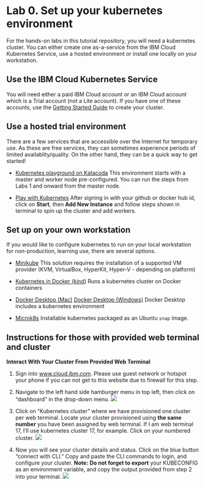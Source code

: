 # Lab 0. Set up your kubernetes environment

For the hands-on labs in this tutorial repository, you will need a kubernetes cluster. You can either create one as-a-service from the IBM Cloud Kubernetes Service, use a hosted environment or install one locally on your workstation.

## Use the IBM Cloud Kubernetes Service

You will need either a paid IBM Cloud account or an IBM Cloud account which is a Trial account (not a Lite account). If you have one of these accounts, use the [Getting Started Guide](https://cloud.ibm.com/docs/containers?topic=containers-getting-started) to create your cluster.

## Use a hosted trial environment

There are a few services that are accessible over the Internet for temporary use. As these are free services, they can sometimes experience periods of limited availablity/quality. On the other hand, they can be a quick way to get started!

* [Kubernetes playground on Katacoda](https://www.katacoda.com/courses/kubernetes/playground) This environment starts with a master and worker node pre-configured. You can run the steps from Labs 1 and onward from the master node.

* [Play with Kubernetes](https://labs.play-with-k8s.com/) After signing in with your github or docker hub id, click on **Start**, then **Add New Instance** and follow steps shown in terminal to spin up the cluster and add workers.

## Set up on your own workstation

If you would like to configure kubernetes to run on your local workstation for non-production, learning use, there are several options.

* [Minikube](https://kubernetes.io/docs/setup/learning-environment/minikube/) This solution requires the installation of a supported VM provider (KVM, VirtualBox, HyperKit, Hyper-V - depending on platform)

* [Kubernetes in Docker (kind)](https://kind.sigs.k8s.io/) Runs a kubernetes cluster on Docker containers

* [Docker Desktop (Mac)](https://docs.docker.com/docker-for-mac/kubernetes/) [Docker Desktop (Windows)](https://docs.docker.com/docker-for-windows/kubernetes/) Docker Desktop includes a kubernetes environment

* [Microk8s](https://microk8s.io/docs/) Installable kubernetes packaged as an Ubuntu `snap` image.

## Instructions for those with provided web terminal and cluster
**Interact With Your Cluster From Provided Web Terminal** 


1. Sign into www.cloud.ibm.com. Please use guest network or hotspot your phone if you can not get to this website due to firewall for this step. 
2. Navigate to the left hand side hamburger menu in top left, then click on “dashboard” in the drop-down menu. 
![](https://paper-attachments.dropbox.com/s_878C1E366CE3BC0E7C5F83D7C1CA600E85849877C47E2C809FD98306260E211F_1566423075745_Screen+Shot+2019-08-21+at+12.42.07+PM.png)

3. Click on “Kubernetes cluster” where we have provisioned one cluster per web terminal.  Locate your cluster provisioned using **the same number** you have been assigned by web terminal. If I am web terminal 17, I’ll use kubernetes cluster 17, for example.  Click on your numbered cluster. 
![](https://paper-attachments.dropbox.com/s_878C1E366CE3BC0E7C5F83D7C1CA600E85849877C47E2C809FD98306260E211F_1566423119116_Screen+Shot+2019-08-21+at+12.27.36+PM.png)

4. Now you will see your cluster details and status. Click on the blue button “connect with CLI.”  Copy and paste the CLI commands to login, and configure your cluster. **Note:** **Do not forget to export** your KUBECONFIG as an environment variable, and copy the output provided from step 2 into your terminal. 
![](https://paper-attachments.dropbox.com/s_878C1E366CE3BC0E7C5F83D7C1CA600E85849877C47E2C809FD98306260E211F_1566423366687_Screen+Shot+2019-08-21+at+12.27.53+PM.png)
